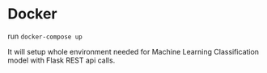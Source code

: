 # Docker
run `docker-compose up`

It will setup whole environment needed for Machine Learning Classification model with Flask REST api calls.

